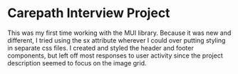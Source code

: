 # Carepath Interview Project

This was my first time working with the MUI library. Because it was new and different, I tried using the sx attribute wherever I could over putting styling in separate css files. I created and styled the header and footer components, but left off most responses to user activity since the project description seemed to focus on the image grid.
